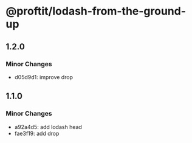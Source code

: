 # @proftit/lodash-from-the-ground-up

## 1.2.0

### Minor Changes

- d05d9d1: improve drop

## 1.1.0

### Minor Changes

- a92a4d5: add lodash head
- fae3f19: add drop
